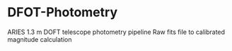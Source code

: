 # DFOT-Photometry
ARIES 1.3 m DOFT telescope photometry pipeline
Raw fits file to calibrated magnitude calculation
